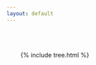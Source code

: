 ```yaml
---
layout: default
---
```


<div style="margin-left:2rem; margin-top:4rem">
{% include tree.html  %}
</div>